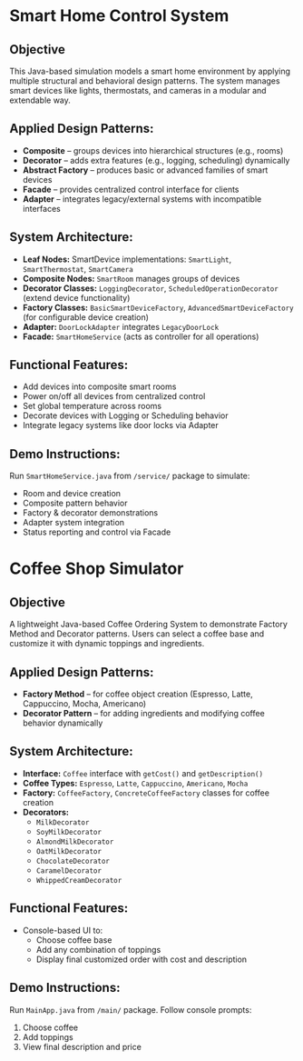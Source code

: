 # Smart Home Control System 

## Objective
This Java-based simulation models a smart home environment by applying multiple structural and behavioral design patterns. The system manages smart devices like lights, thermostats, and cameras in a modular and extendable way.

##  Applied Design Patterns:
- **Composite** – groups devices into hierarchical structures (e.g., rooms)
- **Decorator** – adds extra features (e.g., logging, scheduling) dynamically
- **Abstract Factory** – produces basic or advanced families of smart devices
- **Facade** – provides centralized control interface for clients
- **Adapter** – integrates legacy/external systems with incompatible interfaces

##  System Architecture:
- **Leaf Nodes:** SmartDevice implementations: `SmartLight`, `SmartThermostat`, `SmartCamera`
- **Composite Nodes:** `SmartRoom` manages groups of devices
- **Decorator Classes:** `LoggingDecorator`, `ScheduledOperationDecorator` (extend device functionality)
- **Factory Classes:** `BasicSmartDeviceFactory`, `AdvancedSmartDeviceFactory` (for configurable device creation)
- **Adapter:** `DoorLockAdapter` integrates `LegacyDoorLock`
- **Facade:** `SmartHomeService` (acts as controller for all operations)

##  Functional Features:
- Add devices into composite smart rooms
- Power on/off all devices from centralized control
- Set global temperature across rooms
- Decorate devices with Logging or Scheduling behavior
- Integrate legacy systems like door locks via Adapter

##  Demo Instructions:
Run `SmartHomeService.java` from `/service/` package to simulate:
- Room and device creation
- Composite pattern behavior
- Factory & decorator demonstrations
- Adapter system integration
- Status reporting and control via Facade


# Coffee Shop Simulator 

##  Objective
A lightweight Java-based Coffee Ordering System to demonstrate Factory Method and Decorator patterns. Users can select a coffee base and customize it with dynamic toppings and ingredients.

##  Applied Design Patterns:
- **Factory Method** – for coffee object creation (Espresso, Latte, Cappuccino, Mocha, Americano)
- **Decorator Pattern** – for adding ingredients and modifying coffee behavior dynamically

##  System Architecture:
- **Interface:** `Coffee` interface with `getCost()` and `getDescription()`
- **Coffee Types:** `Espresso`, `Latte`, `Cappuccino`, `Americano`, `Mocha`
- **Factory:** `CoffeeFactory`, `ConcreteCoffeeFactory` classes for coffee creation
- **Decorators:**
  - `MilkDecorator`
  - `SoyMilkDecorator`
  - `AlmondMilkDecorator`
  - `OatMilkDecorator`
  - `ChocolateDecorator`
  - `CaramelDecorator`
  - `WhippedCreamDecorator`

##  Functional Features:
- Console-based UI to:
  - Choose coffee base
  - Add any combination of toppings
  - Display final customized order with cost and description

##  Demo Instructions:
Run `MainApp.java` from `/main/` package. Follow console prompts:
1. Choose coffee
2. Add toppings
3. View final description and price

